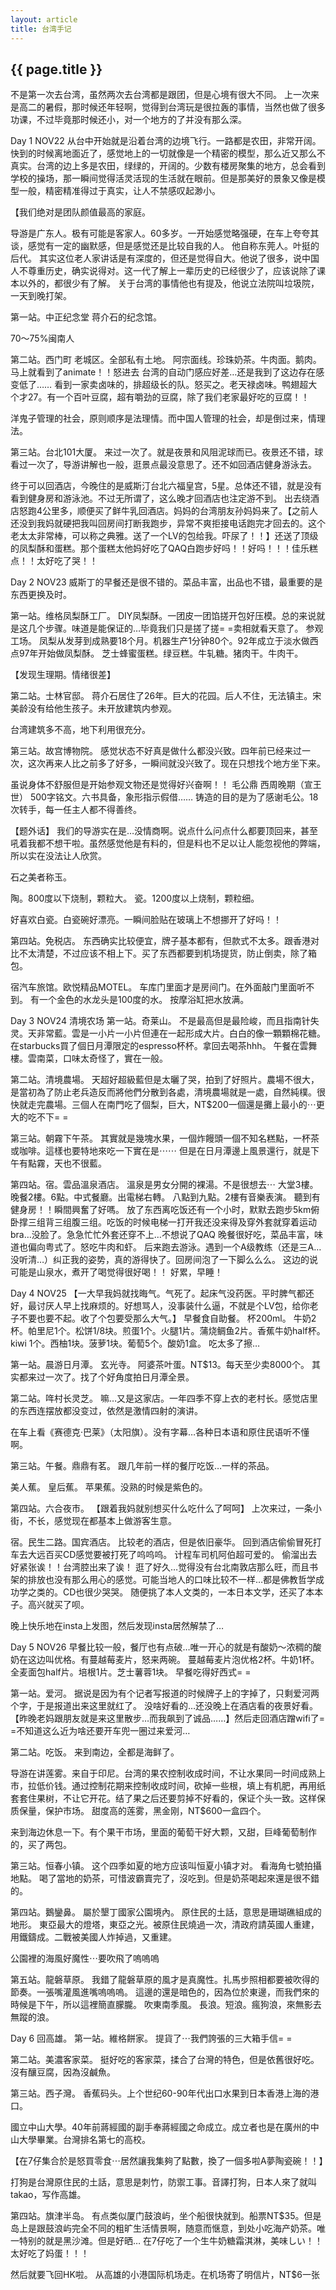 ```yaml
---
layout: article
title: 台湾手记
---
```

<h2>{{ page.title }}</h2>

不是第一次去台湾，虽然两次去台湾都是跟团，但是心境有很大不同。
上一次来是高二的暑假，那时候还年轻啊，觉得到台湾玩是很拉轰的事情，当然也做了很多功课，不过毕竟那时候还小，对一个地方的了并没有那么深。

Day 1 NOV22
从台中开始就是沿着台湾的边境飞行。一路都是农田，非常开阔。快到的时候离地面近了，感觉地上的一切就像是一个精密的模型，那么近又那么不真实。台湾的边上多是农田，绿绿的，开阔的。少数有楼房聚集的地方，总会看到学校的操场，那一瞬间觉得活灵活现的生活就在眼前。但是那美好的景象又像是模型一般，精密精准得过于真实，让人不禁感叹起渺小。

【我们绝对是团队颜值最高的家庭。

导游是广东人。极有可能是客家人。60多岁。一开始感觉略强硬，在车上夸夸其谈，感觉有一定的幽默感，但是感觉还是比较自我的人。
他自称东莞人。叶挺的后代。
其实这位老人家讲话是有深度的，但还是觉得自大。他说了很多，说中国人不尊重历史，确实说得对。这一代了解上一辈历史的已经很少了，应该说除了课本以外的，都很少有了解。
关于台湾的事情他也有提及，他说立法院叫垃圾院，一天到晚打架。

第一站。中正纪念堂
蒋介石的纪念馆。

70～75%闽南人

第二站。西门町
老城区。全部私有土地。
阿宗面线。珍珠奶茶。牛肉面。鹅肉。
马上就看到了animate！！怒进去
台湾的自动门感应好差…还是我到了这边存在感变低了……
看到一家卖卤味的，排超级长的队。怒买之。老天禄卤味。鸭翅超大个才27。有一个百叶豆腐，超有嚼劲的豆腐，除了我们老家最好吃的豆腐！！

洋鬼子管理的社会，原则顺序是法理情。而中国人管理的社会，却是倒过来，情理法。

第三站。台北101大厦。
来过一次了。就是夜景和风阻泥球而已。夜景还不错，球看过一次了，导游讲解也一般，逛景点最没意思了。还不如回酒店健身游泳去。

终于可以回酒店，今晚住的是威斯汀台北六福皇宫，5星。总体还不错，就是没有看到健身房和游泳池。不过无所谓了，这么晚才回酒店也注定游不到。
出去绕酒店怒跑4公里多，顺便买了鲜牛乳回酒店。妈妈的台湾朋友孙妈妈来了。【之前人还没到我妈就硬把我叫回房间打断我跑步，异常不爽拒接电话跑完才回去的。这个老太太非常棒，可以称之典雅。送了一个LV的包给我。吓尿了！！】还送了顶级的凤梨酥和蛋糕。那个蛋糕太他妈好吃了QAQ白跑步好吗！！好吗！！！佳乐糕点！！太好吃了哭！！

Day 2 NOV23
威斯丁的早餐还是很不错的。菜品丰富，出品也不错，最重要的是东西更换及时。

第一站。维格凤梨酥工厂。
DIY凤梨酥。一团皮一团馅搓开包好压模。总的来说就是这几个步骤。味道是能保证的…毕竟我们只是搓了搓= =卖相就看天意了。
参观工场。
凤梨从发芽到成熟要18个月。机器生产1分钟80个。92年成立于淡水做西点97年开始做凤梨酥。
芝士蜂蜜蛋糕。绿豆糕。牛轧糖。猪肉干。牛肉干。

【发现生理期。情绪很差】

第二站。士林官邸。
蒋介石居住了26年。巨大的花园。后人不住，无法镇主。宋美龄没有给他生孩子。未开放建筑内参观。

台湾建筑多不高，地下利用很充分。

第三站。故宫博物院。
感觉状态不好真是做什么都没兴致。四年前已经来过一次，这次再来人比之前多了好多，一瞬间就没兴致了。现在只想找个地方坐下来。

虽说身体不舒服但是开始参观文物还是觉得好兴奋啊！！
毛公鼎
西周晚期（宣王世）
500字铭文。六书具备，象形指示假借……
铸造的目的是为了感谢毛公。18次转手，每一任主人都不得善终。

【题外话】
我们的导游实在是…没情商啊。说点什么问点什么都要顶回来，甚至吼着我都不想干啦。虽然感觉他是有料的，但是料也不足以让人能忽视他的弊端，所以实在没法让人欣赏。

石之美者称玉。

陶。800度以下烧制，颗粒大。
瓷。1200度以上烧制，颗粒细。

好喜欢白瓷。白瓷碗好漂亮。一瞬间脸贴在玻璃上不想挪开了好吗！！

第四站。免税店。
东西确实比较便宜，牌子基本都有，但款式不太多。跟香港对比不太清楚，不过应该不相上下。买了东西都要到机场提货，防止倒卖，除了箱包。

宿汽车旅馆。欧悦精品MOTEL。
车库门里面才是房间门。在外面敲门里面听不到。
有一个金色的水龙头是100度的水。
按摩浴缸把水放满。

Day 3 NOV24
清境农场
第一站。奇莱山。
不是最高但是最险峻，而且指南针失灵。天非常藍。雲是一小片一小片但連在一起形成大片。白白的像一顆顆棉花糖。
在starbucks買了個日月潭限定的espresso杯杯。拿回去喝茶hhh。
午餐在雲舞樓。雲南菜，口味太奇怪了，實在一般。

第二站。清境農場。
天超好超級藍但是太曬了哭，拍到了好照片。農場不很大，是當初為了防止老兵造反而將他們分散到各處，清境農場就是一處，自然純樸。很快就走完農場。三個人在南門吃了個梨，巨大，NT$200一個還是攤上最小的⋯更大的吃不下= =

第三站。朝霧下午茶。
其實就是幾塊水果，一個炸饅頭一個不知名糕點，一杯茶或咖啡。這樣也要特地來吃一下實在是⋯⋯
但是在日月潭邊上風景還行，就是下午有點霧，天也不很藍。

第四站。宿。雲品溫泉酒店。
溫泉是男女分開的裸湯。不是很想去⋯
大堂3樓。
晚餐2樓。6點。中式餐廳。出電梯右轉。
八點到九點。2樓有音樂表演。
聽到有健身房！！瞬間興奮了好嗎。
放了东西离吃饭还有一个小时，默默去跑步5km俯卧撑三组背三组腹三组。吃饭的时候电梯一打开我还没来得及穿外套就穿着运动bra…没脸了。急急忙忙外套还穿不上…不想说了QAQ
晚餐很好吃，菜品丰富，味道也偏向粤式了。怒吃牛肉和虾。
后来跑去游泳。遇到一个A级教练（还是三A…没听清…）纠正我的姿势，真的游得快了。回房间泡了一下脚么么么。
这边的说可能是山泉水，煮开了喝觉得很好喝！！
好累，早睡！

Day 4 NOV25
【一大早我妈就找晦气。气死了。起床气没药医。平时脾气都还好，最讨厌人早上找麻烦的。好想骂人，没事装什么逼，不就是个LV包，给你老子不要也要不起。收了个包要受那么大气。】
早餐食自助餐。
杯200ml。
牛奶2杯。帕里尼1个。松饼1/8块。煎蛋1个。火腿1片。蒲烧鲷鱼2片。香蕉牛奶half杯。kiwi 1个。西柚1块。菠萝1块。葡萄5个。酸奶1盒。
吃太多了擦…

第一站。晨游日月潭。
玄光寺。
阿婆茶叶蛋。NT$13。每天至少卖8000个。
其实都来过一次了。找了个好角度拍日月潭全景。

第二站。哖村长灵芝。
嘛…又是这家店。一年四季不穿上衣的老村长。感觉店里的东西连摆放都没变过，依然是激情四射的演讲。

在车上看《赛德克·巴莱》（太阳旗）。没有字幕…各种日本语和原住民语听不懂啊。

第三站。午餐。鼎鼎有茗。
跟几年前一样的餐厅吃饭…一样的茶品。

美人蕉。
皇后蕉。
苹果蕉。没熟的时候是紫色的。

第四站。六合夜市。
【跟着我妈就别想买什么吃什么了呵呵】
上次来过，一条小街，不长，感觉现在都基本上做游客生意。

宿。民生二路。国宾酒店。
比较老的酒店，但是依旧豪华。
回到酒店偷偷冒死打车去大远百买CD感觉要被打死了呜呜呜。
计程车司机阿伯超可爱的。
偷溜出去好紧张诶！！台湾腔出来了诶！
逛了好久…觉得没有台北南敦店那么旺，而且书架的排放也没有那么用心的感觉。可能当地人的口味比较不一样…都是佛教哲学成功学之类的。CD也很少哭哭。
随便挑了本人文类的，一本日本文学，还买了本本子。高兴就买了呗。

晚上快乐地在insta上发图，然后发现insta居然解禁了…

Day 5 NOV26
早餐比较一般，餐厅也有点破…唯一开心的就是有酸奶～浓稠的酸奶在这边叫优格。有蔓越莓麦片，怒来两碗。
蔓越莓麦片泡优格2杯。牛奶1杯。全麦面包half片。培根1片。芝士薯蓉1块。
早餐吃得好西式= =

第一站。爱河。
据说是因为有个记者写报道的时候牌子上的字掉了，只剩爱河两个字，于是报道出来这里就红了。
没啥好看的…还没晚上在酒店看的夜景好看。【昨晚老妈跟朋友就是来这里散步…而我飙到了诚品……】然后走回酒店蹭wifi了= =不知道这么近为啥还要开车兜一圈过来爱河…

第二站。吃饭。
来到南边，全都是海鲜了。

导游在讲莲雾。来自于印尼。台湾的果农控制收成时间，不让水果同一时间成熟上市，拉低价钱。通过控制花期来控制收成时间，砍掉一些根，填上有机肥，再用纸套套住果树，不让它开花。结了果之后还要剪掉不好看的，保证个头一致。这样保质保量，保护市场。
甜度高的莲雾，黑金刚，NT$600一盒四个。

来到海边休息一下。有个果干市场，里面的葡萄干好大颗，又甜，巨峰葡萄制作的，买了两包。

第三站。恒春小镇。
这个四季如夏的地方应该叫恒夏小镇才对。
看海角七號拍攝地點。
喝了當地的奶茶，可惜波霸賣完了，沒吃到。但是奶茶喝起來還是很不錯的。

第四站。鵝鑾鼻。
屬於墾丁國家公園境內。
原住民的土話，意思是珊瑚礁組成的地形。
東亞最大的燈塔，東亞之光。被原住民燒過一次，清政府請英國人重建，用鐵鑄成。二戰被美國人炸掉過，又重建。

公園裡的海風好魔性⋯要吹飛了嗚嗚嗚

第五站。龍磐草原。
我錯了龍磐草原的風才是真魔性。扎馬步照相都要被吹得的節奏。一張嘴灌風進嘴嗚嗚嗚。
這邊的還是暗色的，因為位於東邊，而我們來的時候是下午，所以這裡簡直朦朧。
吹東南季風。
長浪。短浪。瘋狗浪，來無影去無蹤的浪。

Day 6
回高雄。
第一站。維格餅家。
提貨了⋯我們誇張的三大箱手信= =

第二站。美濃客家菜。
挺好吃的客家菜，揉合了台灣的特色，但是依舊很好吃。沒有釀豆腐，因為沒鹹魚。

第三站。西子灣。
香蕉码头。上个世纪60-90年代出口水果到日本香港上海的港口。

國立中山大學。40年前蔣經國的副手奉蔣經國之命成立。成立者也是在廣州的中山大學畢業。台灣排名第七的高校。

【在7仔集合於是怒買零食⋯居然讓我集夠了點數，換了一個多啦A夢陶瓷碗！！】

打狗是台灣原住民的土話，意思是刺竹，防禦工事。音譯打狗，日本人來了就叫takao，写作高雄。

第四站。旗津半岛。
有点类似厦门鼓浪屿，坐个船很快就到。船票NT$35。但是岛上是跟鼓浪屿完全不同的粗旷生活情景啊，随意而惬意，到处小吃海产奶茶。唯一特别的就是黑沙滩。但是好晒…
在7仔吃了一个生牛奶糖霜淇淋，美味しい！！太好吃了妈蛋！！！

然后就要飞回HK啦。
从高雄的小港国际机场走。在机场寄了明信片，NT$6一张